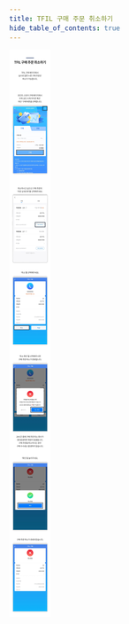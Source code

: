 ```yaml
---
title: TFIL 구매 주문 취소하기
hide_table_of_contents: true
---
```


[//]: # (TFIL取消购买)

![alt 属性文本](../../../../../../static/img/beginner/tfil_tmeta/tfil_cp.jpg)

